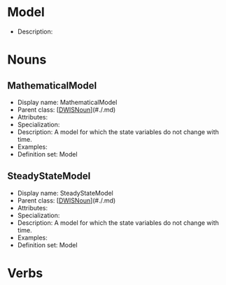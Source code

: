 # Model<!-- DEFINITION SET HEADER -->
- Description: 
# Nouns
## MathematicalModel <!-- NOUN -->
- Display name: MathematicalModel
- Parent class: [[DWISNoun](./DrillingDataSemantics.md#DWISNoun-)](#./.md)
- Attributes:
- Specialization:
- Description: A model for which the state variables do not change with time.
- Examples:
- Definition set: Model
## SteadyStateModel <!-- NOUN -->
- Display name: SteadyStateModel
- Parent class: [[DWISNoun](./DrillingDataSemantics.md#DWISNoun-)](#./.md)
- Attributes:
- Specialization:
- Description: A model for which the state variables do not change with time.
- Examples:
- Definition set: Model
# Verbs
